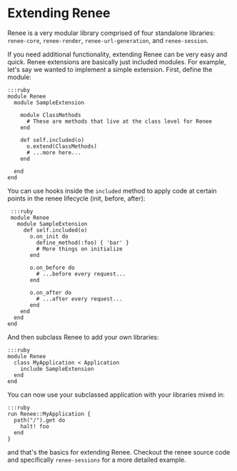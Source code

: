 # Extending Renee

Renee is a very modular library comprised of four standalone libraries:
`renee-core`, `renee-render`, `renee-url-generation`, and `renee-session`.

If you need additional functionality, extending Renee can be very easy and quick.
Renee extensions are basically just included modules. For example, let's say we wanted to implement a simple
extension. First, define the module:

    :::ruby
    module Renee
      module SampleExtension

        module ClassMethods
          # These are methods that live at the class level for Renee
        end

        def self.included(o)
          o.extend(ClassMethods)
          # ...more here...
        end

      end
    end

You can use hooks inside the `included` method to apply code at certain points in the renee lifecycle (init, before, after):

     :::ruby
     module Renee
       module SampleExtension
         def self.included(o)
           o.on_init do
             define_method(:foo) { 'bar' }
             # More things on initialize
           end

           o.on_before do
             # ...before every request...
           end

           o.on_after do
             # ...after every request...
           end
        end
      end
    end

And then subclass Renee to add your own libraries:

    :::ruby
    module Renee
      class MyApplication < Application
        include SampleExtension
      end
    end

You can now use your subclassed application with your libraries mixed in:

    :::ruby
    run Renee::MyApplication {
      path("/").get do
        halt! foo
      end
    }

and that's the basics for extending Renee. Checkout the renee source code and specifically `renee-sessions` for a more detailed example.